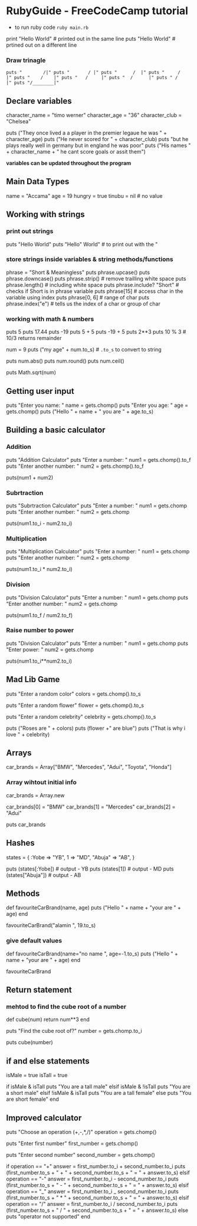 # RubyGuide - FreeCodeCamp tutorial

- to run ruby code `ruby main.rb`

print "Hello World" # printed out in the same line
puts "Hello World" # prtined out on a different line

### Draw trinagle

`puts "        /|"
puts "       / |"
puts "      /  |"
puts "     /   |"
puts "    /    |"
puts "   /     |"
puts "  /      |"
puts " /       |"
puts "/________|"`

## Declare variables

character_name = "timo werner"
character_age = "36"
character_club = "Chelsea"

puts ("They once lived a a player in the premier legaue he was " + character_age)
puts ("He never scored for " + character_club)
puts "but he plays really well in germany but in england he was poor"
puts ("His names " + character_name + " he cant score goals or assit them")

**variables can be updated throughout the program**

## Main Data Types

name = "Accama"
age = 19
hungry = true
tinubu = nil # no value

## Working with strings

### print out strings

puts "Hello World"
puts "Hello\" World" # to print out with the "

### store strings inside variables & string methods/functions

phrase = "Short & Meaningless"
puts phrase.upcase()
puts phrase.downcase()
puts phrase.strip() # remove trailling white space
puts phrase.length() # including white space
puts phrase.include? "Short" # checks if Short is in phrase variable
puts phrase[15] # access char in the variable using index
puts phrase[0, 6] # range of char
puts phrase.index("e") # tells us the index of a char or group of char

### working with math & numbers

puts 5
puts 17.44
puts -19
puts 5 + 5
puts -19 + 5
puts 2\*\*3
puts 10 % 3 # 10/3 returns remainder

num = 9
puts ("my age" + num.to_s) # `.to_s` to convert to string

puts num.abs()
puts num.round()
puts num.ceil()

puts Math.sqrt(num)

## Getting user input

puts "Enter you name: "
name = gets.chomp()
puts "Enter you age: "
age = gets.chomp()
puts ("Hello " + name + " you are " + age.to_s)

## Building a basic calculator

### Addition

puts "Addition Calculator"
puts "Enter a number: "
num1 = gets.chomp().to_f
puts "Enter another number: "
num2 = gets.chomp().to_f

puts(num1 + num2)

### Subrtraction

puts "Subrtraction Calculator"
puts "Enter a number: "
num1 = gets.chomp
puts "Enter another number: "
num2 = gets.chomp

puts(num1.to_i - num2.to_i)

### Multiplication

puts "Multiplication Calculator"
puts "Enter a number: "
num1 = gets.chomp
puts "Enter another number: "
num2 = gets.chomp

puts(num1.to_i \* num2.to_i)

### Division

puts "Division Calculator"
puts "Enter a number: "
num1 = gets.chomp
puts "Enter another number: "
num2 = gets.chomp

puts(num1.to_f / num2.to_f)

### Raise number to power

puts "Division Calculator"
puts "Enter a number: "
num1 = gets.chomp
puts "Enter power: "
num2 = gets.chomp

puts(num1.to_i\*\*num2.to_i)

## Mad Lib Game

puts "Enter a random color"
colors = gets.chomp().to_s

puts "Enter a random flower"
flower = gets.chomp().to_s

puts "Enter a random celebrity"
celebrity = gets.chomp().to_s

puts ("Roses are " + colors)
puts (flower +" are blue")
puts ("That is why i love " + celebrity)

## Arrays

car_brands = Array["BMW", "Mercedes", "Adui", "Toyota", "Honda"]

### Array wihtout initial info

car_brands = Array.new

car_brands[0] = "BMW"
car_brands[1] = "Mercedes"
car_brands[2] = "Adui"

puts car_brands

## Hashes

states = {
:Yobe => "YB",
1 => "MD",
"Abuja" => "AB",
}

puts (states[:Yobe]) # output - YB
puts (states[1]) # output - MD
puts (states["Abuja"]) # output - AB

## Methods

def favouriteCarBrand(name, age)
puts ("Hello " + name + "your are " + age)
end

favouriteCarBrand("alamin ", 19.to_s)

### give default values

def favouriteCarBrand(name="no name ", age=-1.to_s)
puts ("Hello " + name + "your are " + age)
end

favouriteCarBrand

## Return statement

### mehtod to find the cube root of a number

def cube(num)
return num\*\*3
end

puts "Find the cube root of?"
number = gets.chomp.to_i

puts cube(number)

## if and else statements

isMale = true
isTall = true

if isMale & isTall
puts "You are a tall male"
elsif isMale & !isTall
puts "You are a short male"
elsif !isMale & isTall
puts "You are a tall female"
else
puts "You are short female"
end

## Improved calculator

puts "Choose an operation (+,-,\*,/)"
operation = gets.chomp()

puts "Enter first number"
first_number = gets.chomp()

puts "Enter second number"
second_number = gets.chomp()

if operation == "+"
answer = first_number.to_i + second_number.to_i
puts (first_number.to_s + " + " + second_number.to_s + " = " + answer.to_s)
elsif operation == "-"
answer = first_number.to_i - second_number.to_i
puts (first_number.to_s + " - " + second_number.to_s + " = " + answer.to_s)
elsif operation == "_"
answer = first_number.to_i _ second_number.to_i
puts (first_number.to_s + " \* " + second_number.to_s + " = " + answer.to_s)
elsif operation == "/"
answer = first_number.to_i / second_number.to_i
puts (first_number.to_s + " / " + second_number.to_s + " = " + answer.to_s)
else
puts "operator not supported"
end
